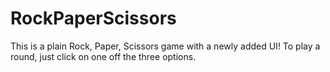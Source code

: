 # RockPaperScissors
This is a plain Rock, Paper, Scissors game with a newly added UI! To play a round, just click on one off the three options.
